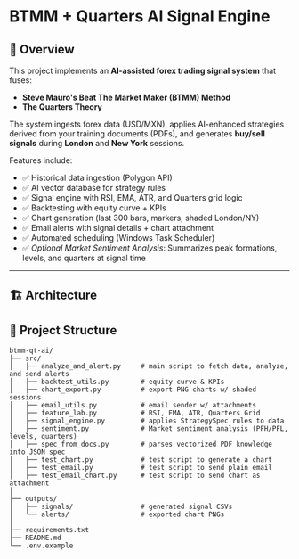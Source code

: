 # BTMM + Quarters AI Signal Engine

## 📖 Overview
This project implements an **AI-assisted forex trading signal system** that fuses:
- **Steve Mauro's Beat The Market Maker (BTMM) Method**
- **The Quarters Theory**

The system ingests forex data (USD/MXN), applies AI-enhanced strategies derived from your training documents (PDFs), and generates **buy/sell signals** during **London** and **New York** sessions.  

Features include:
- ✅ Historical data ingestion (Polygon API)  
- ✅ AI vector database for strategy rules  
- ✅ Signal engine with RSI, EMA, ATR, and Quarters grid logic  
- ✅ Backtesting with equity curve + KPIs  
- ✅ Chart generation (last 300 bars, markers, shaded London/NY)  
- ✅ Email alerts with signal details + chart attachment  
- ✅ Automated scheduling (Windows Task Scheduler)  
- ✅ *Optional Market Sentiment Analysis*: Summarizes peak formations, levels, and quarters at signal time  

---

## 🏗 Architecture

## 📂 Project Structure

```text
btmm-qt-ai/
├── src/
│   ├── analyze_and_alert.py     # main script to fetch data, analyze, and send alerts
│   ├── backtest_utils.py        # equity curve & KPIs
│   ├── chart_export.py          # export PNG charts w/ shaded sessions
│   ├── email_utils.py           # email sender w/ attachments
│   ├── feature_lab.py           # RSI, EMA, ATR, Quarters Grid
│   ├── signal_engine.py         # applies StrategySpec rules to data
│   ├── sentiment.py             # Market sentiment analysis (PFH/PFL, levels, quarters)
│   ├── spec_from_docs.py        # parses vectorized PDF knowledge into JSON spec
│   ├── test_chart.py            # test script to generate a chart
│   ├── test_email.py            # test script to send plain email
│   ├── test_email_chart.py      # test script to send chart as attachment
│
├── outputs/
│   ├── signals/                 # generated signal CSVs
│   └── alerts/                  # exported chart PNGs
│
├── requirements.txt
├── README.md
└── .env.example

